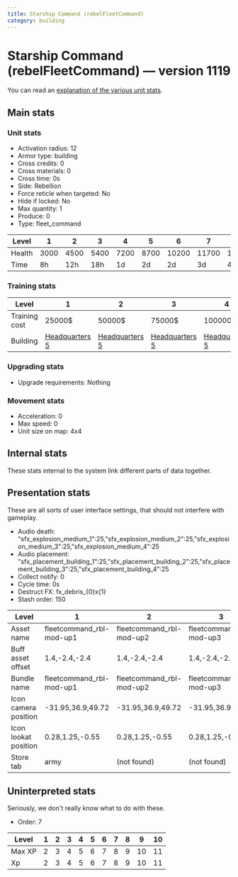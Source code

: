 ```yaml
---
title: Starship Command (rebelFleetCommand)
category: building
---
```


# Starship Command (rebelFleetCommand) — version 1119

You can read an [explanation  of the various unit stats](unitexplained.md).

## Main stats

### Unit stats

  * Activation radius: 12
  * Armor type: building
  * Cross credits: 0
  * Cross materials: 0
  * Cross time: 0s
  * Side: Rebellion
  * Force reticle when targeted: No
  * Hide if locked: No
  * Max quantity: 1
  * Produce: 0
  * Type: fleet_command

|Level |1   |2   |3   |4   |5   |6    |7    |8    |9    |10   |
|------|----|----|----|----|----|-----|-----|-----|-----|-----|
|Health|3000|4500|5400|7200|8700|10200|11700|13200|14700|16200|
|Time  |8h  |12h |18h |1d  |2d  |2d   |3d   |4d   |1w   |1w5d |


### Training stats

|Level        |1                             |2                             |3                             |4                             |5                             |6                             |7                             |8                             |9                             |10                             |
|-------------|------------------------------|------------------------------|------------------------------|------------------------------|------------------------------|------------------------------|------------------------------|------------------------------|------------------------------|-------------------------------|
|Training cost|25000$                        |50000$                        |75000$                        |100000$                       |150000$                       |250000$                       |350000$                       |750000$                       |3000000$                      |5000000$                       |
|Building     |[Headquarters 5](rebelHQ.html)|[Headquarters 5](rebelHQ.html)|[Headquarters 5](rebelHQ.html)|[Headquarters 5](rebelHQ.html)|[Headquarters 5](rebelHQ.html)|[Headquarters 6](rebelHQ.html)|[Headquarters 7](rebelHQ.html)|[Headquarters 8](rebelHQ.html)|[Headquarters 9](rebelHQ.html)|[Headquarters 10](rebelHQ.html)|


### Upgrading stats

  * Upgrade requirements: Nothing

### Movement stats

  * Acceleration: 0
  * Max speed: 0
  * Unit size on map: 4x4

## Internal stats

These stats internal to the system link different parts of data together.


## Presentation stats

These are all sorts of user interface settings, that should not interfere with gameplay.

  * Audio death: "sfx_explosion_medium_1":25,"sfx_explosion_medium_2":25,"sfx_explosion_medium_3":25,"sfx_explosion_medium_4":25
  * Audio placement: "sfx_placement_building_1":25,"sfx_placement_building_2":25,"sfx_placement_building_3":25,"sfx_placement_building_4":25
  * Collect notify: 0
  * Cycle time: 0s
  * Destruct FX: fx_debris_{0}x{1}
  * Stash order: 150

|Level               |1                       |2                       |3                       |4                       |5                       |6                       |7-10                    |
|--------------------|------------------------|------------------------|------------------------|------------------------|------------------------|------------------------|------------------------|
|Asset name          |fleetcommand_rbl-mod-up1|fleetcommand_rbl-mod-up2|fleetcommand_rbl-mod-up3|fleetcommand_rbl-mod-up4|fleetcommand_rbl-mod-up5|fleetcommand_rbl-mod-up6|fleetcommand_rbl-mod-up7|
|Buff asset offset   |1.4,-2.4,-2.4           |1.4,-2.4,-2.4           |1.4,-2.4,-2.4           |1.4,-2.4,-2.4           |0.8, -1.6, -4.6         |-1.4,-2.8,-4.6          |-1,-2.8,-4.6            |
|Bundle name         |fleetcommand_rbl-mod-up1|fleetcommand_rbl-mod-up2|fleetcommand_rbl-mod-up3|fleetcommand_rbl-mod-up4|fleetcommand_rbl-mod-up5|fleetcommand_rbl-mod-up6|fleetcommand_rbl-mod-up7|
|Icon camera position|-31.95,36.9,49.72       |-31.95,36.9,49.72       |-31.95,36.9,49.72       |-31.95,36.9,49.72       |-31.95,36.9,49.72       |-31.95,36.9,49.72       |-33.84,39.5,53.57       |
|Icon lookat position|0.28,1.25,-0.55         |0.28,1.25,-0.55         |0.28,1.25,-0.55         |0.28,1.25,-0.55         |0.28,1.25,-0.55         |0.28,1.25,-0.55         |0.67,1.34,-0.31         |
|Store tab           |army                    |(not found)             |(not found)             |(not found)             |(not found)             |(not found)             |(not found)             |


## Uninterpreted stats

Seriously, we don't really know what to do with these.

  * Order: 7

|Level |1|2|3|4|5|6|7|8|9 |10|
|------|-|-|-|-|-|-|-|-|--|--|
|Max XP|2|3|4|5|6|7|8|9|10|11|
|Xp    |2|3|4|5|6|7|8|9|10|11|


